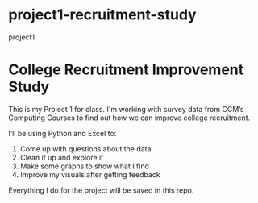 # project1-recruitment-study
project1
# College Recruitment Improvement Study


This is my Project 1 for class. I'm working with survey data from CCM’s Computing Courses to find out how we can improve college recruitment.

I’ll be using Python and Excel to:
1. Come up with questions about the data
2. Clean it up and explore it
3. Make some graphs to show what I find
4. Improve my visuals after getting feedback

Everything I do for the project will be saved in this repo.

